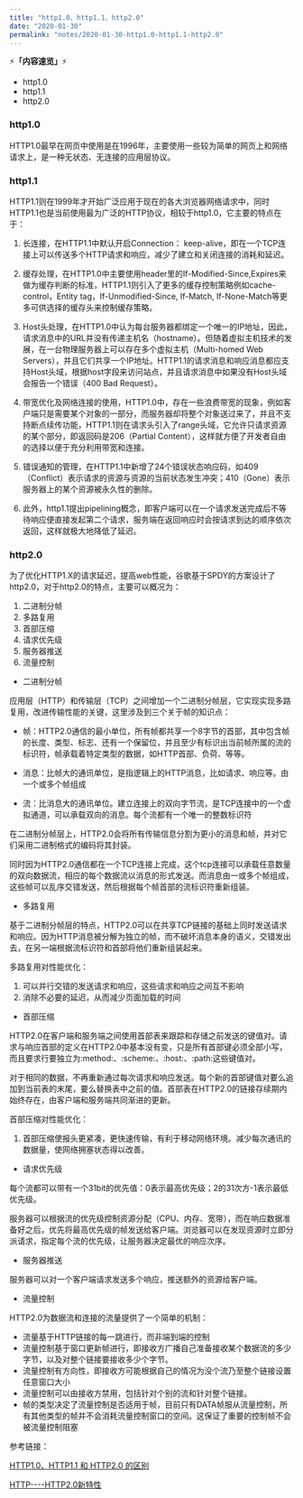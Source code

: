 ```yaml
---
title: "http1.0、http1.1、http2.0"
date: "2020-01-30"
permalink: "notes/2020-01-30-http1.0-http1.1-http2.0"
---
```


⚡<strong>「内容速览」</strong>⚡

- http1.0
- http1.1
- http2.0

### http1.0
HTTP1.0最早在网页中使用是在1996年，主要使用一些较为简单的网页上和网络请求上，是一种无状态、无连接的应用层协议。

### http1.1
HTTP1.1则在1999年才开始广泛应用于现在的各大浏览器网络请求中，同时HTTP1.1也是当前使用最为广泛的HTTP协议，相较于http1.0，它主要的特点在于：

1. 长连接，在HTTP1.1中默认开启Connection： keep-alive，即在一个TCP连接上可以传送多个HTTP请求和响应，减少了建立和关闭连接的消耗和延迟。

2. 缓存处理，在HTTP1.0中主要使用header里的If-Modified-Since,Expires来做为缓存判断的标准，HTTP1.1则引入了更多的缓存控制策略例如cache-control，Entity tag，If-Unmodified-Since, If-Match, If-None-Match等更多可供选择的缓存头来控制缓存策略。

3. Host头处理，在HTTP1.0中认为每台服务器都绑定一个唯一的IP地址，因此，请求消息中的URL并没有传递主机名（hostname）。但随着虚拟主机技术的发展，在一台物理服务器上可以存在多个虚拟主机（Multi-homed Web Servers），并且它们共享一个IP地址。HTTP1.1的请求消息和响应消息都应支持Host头域，根据host字段来访问站点，并且请求消息中如果没有Host头域会报告一个错误（400 Bad Request）。

4. 带宽优化及网络连接的使用，HTTP1.0中，存在一些浪费带宽的现象，例如客户端只是需要某个对象的一部分，而服务器却将整个对象送过来了，并且不支持断点续传功能，HTTP1.1则在请求头引入了range头域，它允许只请求资源的某个部分，即返回码是206（Partial Content），这样就方便了开发者自由的选择以便于充分利用带宽和连接。

5. 错误通知的管理，在HTTP1.1中新增了24个错误状态响应码，如409（Conflict）表示请求的资源与资源的当前状态发生冲突；410（Gone）表示服务器上的某个资源被永久性的删除。

6. 此外，http1.1提出pipelining概念，即客户端可以在一个请求发送完成后不等待响应便直接发起第二个请求，服务端在返回响应时会按请求到达的顺序依次返回，这样就极大地降低了延迟。

### http2.0
为了优化HTTP1.X的请求延迟，提高web性能，谷歌基于SPDY的方案设计了http2.0，对于http2.0的特点，主要可以概况为：

1. 二进制分帧
2. 多路复用
3. 首部压缩
4. 请求优先级
5. 服务器推送
6. 流量控制

- 二进制分帧

应用层（HTTP）和传输层（TCP）之间增加一个二进制分帧层，它实现实现多路复用，改进传输性能的关键，这里涉及到三个关于帧的知识点：

  - 帧：HTTP2.0通信的最小单位，所有帧都共享一个8字节的首部，其中包含帧的长度、类型、标志、还有一个保留位，并且至少有标识出当前帧所属的流的标识符，帧承载着特定类型的数据，如HTTP首部、负荷、等等。

  - 消息：比帧大的通讯单位，是指逻辑上的HTTP消息，比如请求、响应等。由一个或多个帧组成 

  - 流：比消息大的通讯单位。建立连接上的双向字节流，是TCP连接中的一个虚拟通道，可以承载双向的消息。每个流都有一个唯一的整数标识符

在二进制分帧层上，HTTP2.0会将所有传输信息分割为更小的消息和帧，并对它们采用二进制格式的编码将其封装。

同时因为HTTP2.0通信都在一个TCP连接上完成，这个tcp连接可以承载任意数量的双向数据流，相应的每个数据流以消息的形式发送。而消息由一或多个帧组成，这些帧可以乱序交错发送，然后根据每个帧首部的流标识符重新组装。

- 多路复用

基于二进制分帧层的特点，HTTP2.0可以在共享TCP链接的基础上同时发送请求和响应。因为HTTP消息被分解为独立的帧，而不破坏消息本身的语义，交错发出去，在另一端根据流标识符和首部将他们重新组装起来。

多路复用对性能优化：

1. 可以并行交错的发送请求和响应，这些请求和响应之间互不影响
2. 消除不必要的延迟，从而减少页面加载的时间

- 首部压缩

HTTP2.0在客户端和服务端之间使用首部表来跟踪和存储之前发送的键值对。请求与响应首部的定义在HTTP2.0中基本没有变，只是所有首部键必须全部小写，而且要求行要独立为:method:、:scheme:、:host:、:path:这些键值对。

对于相同的数据，不再重新通过每次请求和响应发送。每个新的首部键值对要么追加到当前表的末尾，要么替换表中之前的值。首部表在HTTP2.0的链接存续期内始终存在，由客户端和服务端共同渐进的更新。

首部压缩对性能优化：

1. 首部压缩使报头更紧凑，更快速传输，有利于移动网络环境。减少每次通讯的数据量，使网络拥塞状态得以改善。

- 请求优先级

每个流都可以带有一个31bit的优先值：0表示最高优先级；2的31次方-1表示最低优先级。

服务器可以根据流的优先级控制资源分配（CPU、内存、宽带），而在响应数据准备好之后，优先将最高优先级的帧发送给客户端。浏览器可以在发现资源时立即分派请求，指定每个流的优先级，让服务器决定最优的响应次序。

- 服务器推送

服务器可以对一个客户端请求发送多个响应，推送额外的资源给客户端。

- 流量控制

HTTP2.0为数据流和连接的流量提供了一个简单的机制：

  - 流量基于HTTP链接的每一跳进行，而非端到端的控制
  - 流量控制基于窗口更新帧进行，即接收方广播自己准备接收某个数据流的多少字节，以及对整个链接要接收多少个字节。
  - 流量控制有方向性，即接收方可能根据自己的情况为没个流乃至整个链接设置任意窗口大小
  - 流量控制可以由接收方禁用，包括针对个别的流和针对整个链接。
  - 帧的类型决定了流量控制是否适用于帧，目前只有DATA帧服从流量控制，所有其他类型的帧并不会消耗流量控制窗口的空间。这保证了重要的控制帧不会被流量控制阻塞


参考链接：

[HTTP1.0、HTTP1.1 和 HTTP2.0 的区别](https://www.cnblogs.com/heluan/p/8620312.html)

[HTTP----HTTP2.0新特性](https://juejin.cn/post/6844903545532071943)
